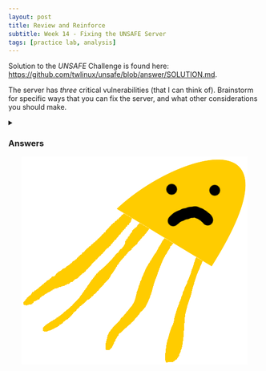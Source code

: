 ```yaml
---
layout: post
title: Review and Reinforce
subtitle: Week 14 - Fixing the UNSAFE Server
tags: [practice lab, analysis]
---
```


Solution to the *UNSAFE* Challenge is found here: <https://github.com/twlinux/unsafe/blob/answer/SOLUTION.md>.

The server has *three* critical vulnerabilities (that I can think of). Brainstorm for specific ways that you can fix the server, and what other considerations you should make.

<details><summary><h3 style="position: inline-block">Answers</h3></summary>
<ul>
<li><b>Outdated dependency.</b> <a href="https://www.npmjs.com/package/st" target="_blank">st@0.2.4</a> is vulnerable to directory traversal. Update declaration in <code>package.json</code> and run <code>npm update</code>.</li>
<li><b>Unnecessary system services.</b> Use <code>systemctl</code> to stop unnecessary daemons. Disable remote root login for all services.</li>
<li><b>Bad password.</b> Just change it... <code>passwd root</code></li>
</ul>
</details>

<center>
<img src="https://raw.githubusercontent.com/twlinux/unsafe/master/blog/assets/bad-squid.png" alt="Bad Squid">
</center>

